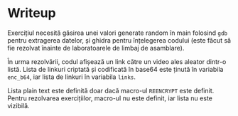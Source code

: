 # Writeup

Exercițiul necesită găsirea unei valori generate random în main folosind `gdb`
pentru extragerea datelor, și ghidra pentru înțelegerea codului (este făcut să
fie rezolvat înainte de laboratoarele de limbaj de asamblare).

În urma rezolvării, codul afișează un link către un video ales aleator dintr-o
listă. Lista de linkuri criptată și codificată în base64 este ținută în
variabila `enc_b64`, iar lista de linkuri în variabila `links`.

Lista plain text este definită doar dacă macro-ul `REENCRYPT` este definit.
Pentru rezolvarea exercițiilor, macro-ul nu este definit, iar lista nu este
vizibilă.
